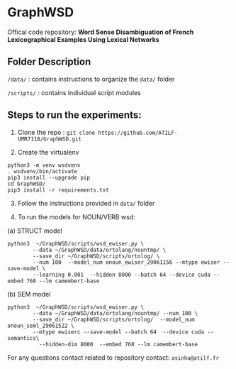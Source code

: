 # GraphWSD

Offical code repository: **Word Sense Disambiguation of French Lexicographical Examples Using Lexical Networks**

## Folder Description

`/data/` : contains instructions to organize the `data/` folder

`/scripts/` : contains individual script modules


## Steps to run the experiments:

1) Clone the repo : `git clone https://github.com/ATILF-UMR7118/GraphWSD.git`

2) Create the virtualenv

```
python3 -m venv wsdvenv
. wsdvenv/bin/activate
pip3 install --upgrade pip
cd GraphWSD/
pip3 install -r requirements.txt
```

3) Follow the instructions provided in `data/` folder

4) To run the models for NOUN/VERB wsd:

(a) STRUCT model

```
python3  ~/GraphWSD/scripts/wsd_ewiser.py \
        --data ~/GraphWSD/data/ortolang/nountmp/ \
        --save_dir ~/GraphWSD/scripts/ortolog/ \
        --num 100  --model_num onoun_ewiser_29061156 --mtype ewiser --save-model \
        --learning 0.001  --hidden 8000 --batch 64 --device cuda --embed 768 --lm camembert-base
```
(b) SEM model

```
python3  ~/GraphWSD/scripts/wsd_ewiser.py \
        --data ~/GraphWSD/data/ortolang/nountmp/ --num 100 \
        --save_dir ~/GraphWSD/scripts/ortolog/  --model_num onoun_seml_29061522 \
        --mtype ewiserc --save-model --batch 64  --device cuda --semantics\
          --hidden-dim 8000  --embed 768 --lm camembert-base
```


For any questions contact related to repository contact: `asinha@atilf.fr`